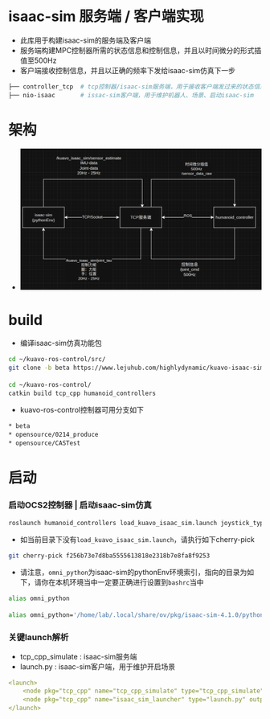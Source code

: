 # isaac-sim 服务端 / 客户端实现
* 此库用于构建isaac-sim的服务端及客户端
* 服务端构建MPC控制器所需的状态信息和控制信息，并且以时间微分的形式插值至500Hz
* 客户端接收控制信息，并且以正确的频率下发给isaac-sim仿真下一步
```bash
├── controller_tcp  # tcp控制器/isaac-sim服务端，用于接收客户端发过来的状态信息/下发控制信息
├── nio-isaac       # issac-sim客户端，用于维护机器人、场景、启动isaac-sim
```
# 架构
* ![架构](./IMG/image.png)

# build
* 编译isaac-sim仿真功能包
```bash
cd ~/kuavo-ros-control/src/
git clone -b beta https://www.lejuhub.com/highlydynamic/kuavo-isaac-sim.git

cd ~/kuavo-ros-control/
catkin build tcp_cpp humanoid_controllers
```
* kuavo-ros-control控制器可用分支如下
```bash
* beta
* opensource/0214_produce
* opensource/CASTest
```

# 启动
### 启动OCS2控制器 | 启动isaac-sim仿真
```bash
roslaunch humanoid_controllers load_kuavo_isaac_sim.launch joystick_type:=bt2pro
``` 
* 如当前目录下没有`load_kuavo_isaac_sim.launch`，请执行如下cherry-pick
```bash
git cherry-pick f256b73e7d8ba5555613818e2318b7e8fa8f9253
```
* 请注意，`omni_python`为isaac-sim的pythonEnv环境索引，指向的目录为如下，请你在本机环境当中一定要正确进行设置到`bashrc`当中
```bash
alias omni_python

alias omni_python='/home/lab/.local/share/ov/pkg/isaac-sim-4.1.0/python.sh'
```
### 关键launch解析
* tcp_cpp_simulate : isaac-sim服务端
* launch.py : isaac-sim客户端，用于维护开启场景
```yaml
<launch>  
    <node pkg="tcp_cpp" name="tcp_cpp_simulate" type="tcp_cpp_simulate" output="screen" />
    <node pkg="tcp_cpp" name="isaac_sim_launcher" type="launch.py" output="screen" />
</launch>  
```